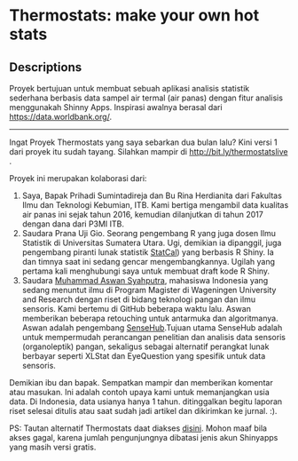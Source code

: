 # Thermostats: make your own hot stats

## Descriptions
Proyek bertujuan untuk membuat sebuah aplikasi analisis statistik sederhana berbasis data sampel air termal (air panas) dengan fitur analisis menggunakah Shinny Apps. Inspirasi awalnya berasal dari https://data.worldbank.org/. 

-----
Ingat Proyek Thermostats yang saya sebarkan dua bulan lalu? Kini versi 1 dari proyek itu sudah tayang. Silahkan mampir di http://bit.ly/thermostatslive .

Proyek ini merupakan kolaborasi dari:

1. Saya, Bapak Prihadi Sumintadireja dan Bu Rina Herdianita dari Fakultas Ilmu dan Teknologi Kebumian, ITB. Kami bertiga mengambil data kualitas air panas ini sejak tahun 2016, kemudian dilanjutkan di tahun 2017 dengan dana dari P3MI ITB.
2. Saudara Prana Uji Gio. Seorang pengembang R yang juga dosen Ilmu Statistik di Universitas Sumatera Utara. Ugi, demikian ia dipanggil, juga pengembang piranti lunak statistik [StatCal](statcal.info)) yang berbasis R Shiny. Ia dan timnya saat ini sedang gencar mengembangkannya. Ugilah yang pertama kali menghubungi saya untuk membuat draft kode R Shiny.
3. Saudara [Muhammad Aswan Syahputra](github.com/aswansyahputra), mahasiswa Indonesia yang sedang menuntut ilmu di Program Magister di Wageningen University and Research dengan riset  di bidang teknologi pangan dan ilmu sensoris. Kami bertemu di GitHub beberapa waktu lalu. Aswan memberikan beberapa retouching untuk antarmuka dan algoritmanya. Aswan adalah pengembang [SenseHub](apps.aswansyahputra.com/sensehub).Tujuan utama SenseHub adalah untuk mempermudah perancangan penelitian dan analisis data sensoris (organoleptik) pangan, sekaligus sebagai alternatif perangkat lunak berbayar seperti XLStat dan EyeQuestion yang spesifik untuk data sensoris.

Demikian ibu dan bapak. Sempatkan mampir dan memberikan komentar atau masukan. Ini adalah contoh upaya kami untuk memanjangkan usia data. Di Indonesia, data usianya hanya 1 tahun. ditinggalkan begitu laporan riset selesai ditulis atau saat sudah jadi artikel dan dikirimkan ke jurnal. :).

PS: Tautan alternatif Thermostats daat diakses [disini](aswansyahputra.shinyapps.io/thermostats). Mohon maaf bila akses gagal, karena jumlah pengunjungnya dibatasi jenis akun Shinyapps yang masih versi gratis.

